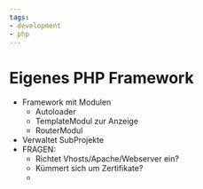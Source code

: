 ```yaml
---
tags:
- development
- php
---
```


# Eigenes PHP Framework
- Framework mit Modulen
	- Autoloader
	- TemplateModul zur Anzeige
	- RouterModul
- Verwaltet SubProjekte
- FRAGEN:
	- Richtet Vhosts/Apache/Webserver ein?
	- Kümmert sich um Zertifikate?
	- 
